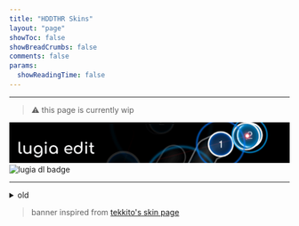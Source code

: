 ```yaml
---
title: "HDDTHR Skins"
layout: "page"
showToc: false
showBreadCrumbs: false
comments: false
params:
  showReadingTime: false
---
```


---

> ⚠️ this page is currently wip

[![lugia](banners/lugia_edit.png)](https://github.com/aeongdesu/aeongdesu/releases/download/osuskin/lugia.osk)
![lugia dl badge](https://img.shields.io/github/downloads/aeongdesu/aeongdesu/osuskin/lugia.osk?label=downloads&logo=osu&logoColor=white)

---

<details>
  <summary>old</summary>
i dont use them anymore

[![3modstolefromryanmystiathing](banners/3modstolefromryanmystiathing.png)](https://github.com/aeongdesu/aeongdesu/releases/download/osuskin/3modstolefromryanmystiathing.osk)
![3sfrmt dl badge](https://img.shields.io/github/downloads/aeongdesu/aeongdesu/osuskin/3modstolefromryanmystiathing.osk?label=downloads&logo=osu&logoColor=white)

</details>

> banner inspired from [tekkito's skin page](https://sites.google.com/view/tekkito)
